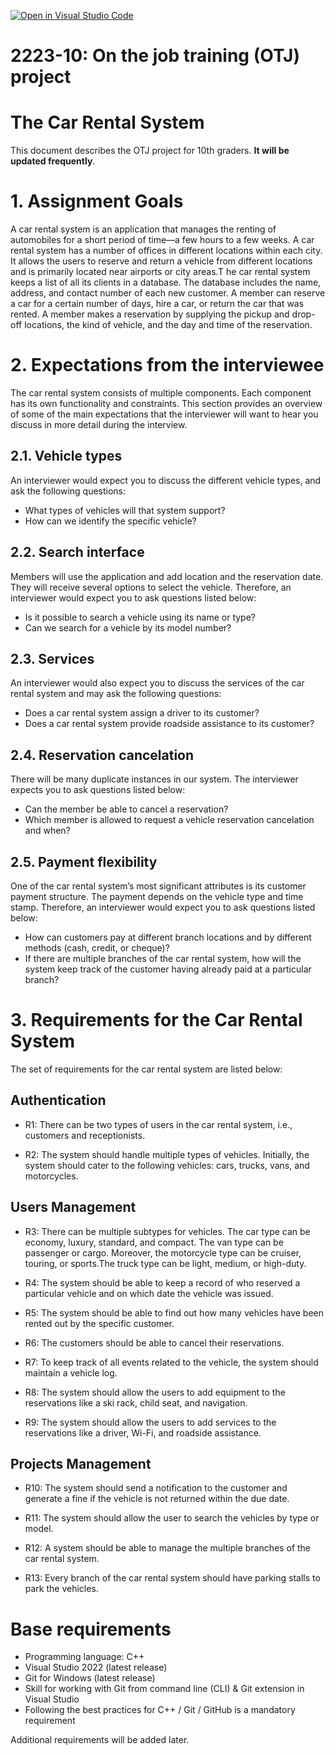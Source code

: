 [![Open in Visual Studio Code](https://classroom.github.com/assets/open-in-vscode-c66648af7eb3fe8bc4f294546bfd86ef473780cde1dea487d3c4ff354943c9ae.svg)](https://classroom.github.com/online_ide?assignment_repo_id=10344236&assignment_repo_type=AssignmentRepo)
# 2223-10: On the job training (OTJ) project

# The Car Rental System
This document describes the OTJ project for 10th graders. **It will be updated frequently**.

# 1. Assignment Goals
A car rental system is an application that manages the renting of automobiles for a short period of time—a few hours to a few weeks. 
A car rental system has a number of offices in different locations within each city. 
It allows the users to reserve and return a vehicle from different locations and is primarily located near airports or city areas.T
he car rental system keeps a list of all its clients in a database. The database includes the name, address, and contact number of each new customer.
A member can reserve a car for a certain number of days, hire a car, or return the car that was rented. 
A member makes a reservation by supplying the pickup and drop-off locations, the kind of vehicle, and the day and time of the reservation.

# 2. Expectations from the interviewee
The car rental system consists of multiple components. Each component has its own functionality and constraints. 
This section provides an overview of some of the main expectations that the interviewer will want to hear you discuss in more detail during the interview.

## 2.1. Vehicle types
An interviewer would expect you to discuss the different vehicle types, and ask the following questions:
* What types of vehicles will that system support?
* How can we identify the specific vehicle?

## 2.2. Search interface
Members will use the application and add location and the reservation date. They will receive several options to select the vehicle. 
Therefore, an interviewer would expect you to ask questions listed below:
* Is it possible to search a vehicle using its name or type?
* Can we search for a vehicle by its model number?

## 2.3. Services
An interviewer would also expect you to discuss the services of the car rental system and may ask the following questions:
* Does a car rental system assign a driver to its customer?
* Does a car rental system provide roadside assistance to its customer?

## 2.4. Reservation cancelation
There will be many duplicate instances in our system. The interviewer expects you to ask questions listed below:

* Can the member be able to cancel a reservation?
* Which member is allowed to request a vehicle reservation cancelation and when?

## 2.5. Payment flexibility
One of the car rental system’s most significant attributes is its customer payment structure. The payment depends on the vehicle type and time stamp. Therefore, an interviewer would expect you to ask questions listed below:

* How can customers pay at different branch locations and by different methods (cash, credit, or cheque)?
* If there are multiple branches of the car rental system, how will the system keep track of the customer having already paid at a particular branch?

# 3. Requirements for the Car Rental System
The set of requirements for the car rental system are listed below:

 ## Authentication
* R1: There can be two types of users in the car rental system, i.e., customers and receptionists.

* R2: The system should handle multiple types of vehicles. Initially, the system should cater to the following vehicles: cars, trucks, vans, and motorcycles.

## Users Management
* R3: There can be multiple subtypes for vehicles. The car type can be economy, luxury, standard, and compact. The van type can be passenger or cargo. Moreover, the motorcycle type can be cruiser, touring, or sports.The truck type can be light, medium, or high-duty.

* R4: The system should be able to keep a record of who reserved a particular vehicle and on which date the vehicle was issued.

* R5: The system should be able to find out how many vehicles have been rented out by the specific customer.

* R6: The customers should be able to cancel their reservations.

* R7: To keep track of all events related to the vehicle, the system should maintain a vehicle log.

* R8: The system should allow the users to add equipment to the reservations like a ski rack, child seat, and navigation.

* R9: The system should allow the users to add services to the reservations like a driver, Wi-Fi, and roadside assistance.

## Projects Management
* R10: The system should send a notification to the customer and generate a fine if the vehicle is not returned within the due date.

* R11: The system should allow the user to search the vehicles by type or model.

* R12: A system should be able to manage the multiple branches of the car rental system.

* R13: Every branch of the car rental system should have parking stalls to park the vehicles.

# Base requirements

* Programming language: C++
* Visual Studio 2022 (latest release)
* Git for Windows (latest release)
* Skill for working with Git from command line (CLI) & Git extension in Visual Studio
* Following the best practices for C++ / Git / GitHub is a mandatory requirement

Additional requirements will be added later.
